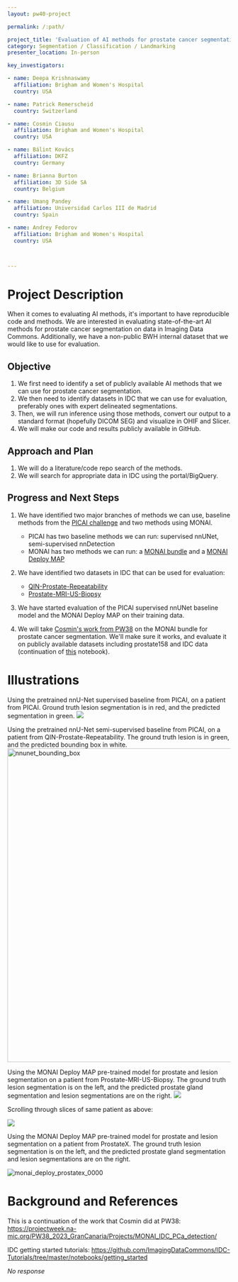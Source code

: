```yaml
---
layout: pw40-project

permalink: /:path/

project_title: 'Evaluation of AI methods for prostate cancer segmentation '
category: Segmentation / Classification / Landmarking
presenter_location: In-person

key_investigators:

- name: Deepa Krishnaswamy
  affiliation: Brigham and Women's Hospital
  country: USA

- name: Patrick Remerscheid
  country: Switzerland

- name: Cosmin Ciausu
  affiliation: Brigham and Women's Hospital
  country: USA

- name: Bálint Kovács
  affiliation: DKFZ
  country: Germany

- name: Brianna Burton
  affiliation: 3D Side SA
  country: Belgium

- name: Umang Pandey
  affiliation: Universidad Carlos III de Madrid
  country: Spain  

- name: Andrey Fedorov
  affiliation: Brigham and Women's Hospital
  country: USA



---
```


# Project Description

<!-- Add a short paragraph describing the project. -->

When it comes to evaluating AI methods, it's important to have reproducible code and methods. We are interested in evaluating state-of-the-art AI methods for prostate cancer segmentation on data in Imaging Data Commons. Additionally, we have a non-public BWH internal dataset that we would like to use for evaluation.

## Objective

<!-- Describe here WHAT you would like to achieve (what you will have as end result). -->

1.  We first need to identify a set of publicly available AI methods that we can use for prostate cancer segmentation.
2.  We then need to identify datasets in IDC that we can use for evaluation, preferably ones with expert delineated segmentations.
3.  Then, we will run inference using those methods, convert our output to a standard format (hopefully DICOM SEG) and visualize in OHIF and Slicer.
4.  We will make our code and results publicly available in GitHub.

## Approach and Plan

<!-- Describe here HOW you would like to achieve the objectives stated above. -->

1.  We will do a literature/code repo search of the methods.
2.  We will search for  appropriate data in IDC using the portal/BigQuery.

## Progress and Next Steps

<!-- Update this section as you make progress, describing of what you have ACTUALLY DONE.
     If there are specific steps that you could not complete then you can describe them here, too. -->

1. We have identified two major branches of methods we can use, baseline methods from the [PICAI challenge](https://pi-cai.grand-challenge.org/) and two methods using MONAI. 

    - PICAI has two baseline methods we can run: supervised nnUNet, semi-supervised nnDetection
    - MONAI has two methods we can run: a [MONAI bundle](https://github.com/kbressem/prostate158) and a [MONAI Deploy MAP](https://github.com/Project-MONAI/research-contributions/tree/main/prostate-mri-lesion-seg) 

2. We have identified two datasets in IDC that can be used for evaluation: 

    - [QIN-Prostate-Repeatability ](https://portal.imaging.datacommons.cancer.gov/explore/filters/?collection_id=qin_prostate_repeatability)
    - [Prostate-MRI-US-Biopsy ](https://portal.imaging.datacommons.cancer.gov/explore/filters/?collection_id=prostate_mri_us_biopsy)

3. We have started evaluation of the PICAI supervised nnUNet baseline model and the MONAI Deploy MAP on their training data.
4. We will take [Cosmin's work from PW38](https://github.com/ImagingDataCommons/idc-prostate-mri-analysis/tree/main/pcDetectionBundle/configs) on the MONAI bundle for prostate cancer segmentation. We'll make sure it works, and evaluate it on publicly available datasets including prostate158 and IDC data (continuation of [this](https://github.com/ImagingDataCommons/idc-prostate-mri-analysis/blob/main/MONAI_prostate158_cancer_qin_prost_rep.ipynb) notebook).  

# Illustrations

<!-- Add pictures and links to videos that demonstrate what has been accomplished. -->

Using the pretrained nnU-Net supervised baseline from PICAI, on a patient from PICAI. Ground truth lesion segmentation is in red, and the predicted segmentation in green. 
![](https://github.com/NA-MIC/ProjectWeek/assets/59979551/c7545409-d451-4267-a0bc-989b59290a88)

Using the pretrained nnU-Net semi-supervised baseline from PICAI, on a patient from QIN-Prostate-Repeatability. The ground truth lesion is in green, and the predicted bounding box in white.
<img width="708" alt="nnunet_bounding_box" src="https://github.com/NA-MIC/ProjectWeek/assets/59979551/c91a256a-01c3-4660-90ef-c30a7f99b719">

Using the MONAI Deploy MAP pre-trained model for prostate and lesion segmentation on a patient from Prostate-MRI-US-Biopsy.
The ground truth lesion segmentation is on the left, and the predicted prostate gland segmentation and lesion segmentations are on the right.
![](https://github.com/NA-MIC/ProjectWeek/assets/59979551/c55ff897-e1e8-485c-b17f-0bd104f95a4e)

Scrolling through slices of same patient as above: 

![](https://github.com/NA-MIC/ProjectWeek/assets/59979551/8fc9b45d-48ce-443d-a951-0345b6f913ea)

Using the MONAI Deploy MAP pre-trained model for prostate and lesion segmentation on a patient from ProstateX. 
The ground truth lesion segmentation is on the left, and the predicted prostate gland segmentation and lesion segmentations are on the right.

![monai_deploy_prostatex_0000](https://github.com/NA-MIC/ProjectWeek/assets/59979551/af44b9d3-74dd-4b3e-90fd-80daf8685850)



# Background and References

<!-- If you developed any software, include link to the source code repository.
     If possible, also add links to sample data, and to any relevant publications. -->

This is a continuation of the work that Cosmin did at PW38: https://projectweek.na-mic.org/PW38_2023_GranCanaria/Projects/MONAI_IDC_PCa_detection/  

IDC getting started tutorials: https://github.com/ImagingDataCommons/IDC-Tutorials/tree/master/notebooks/getting_started

*No response*
